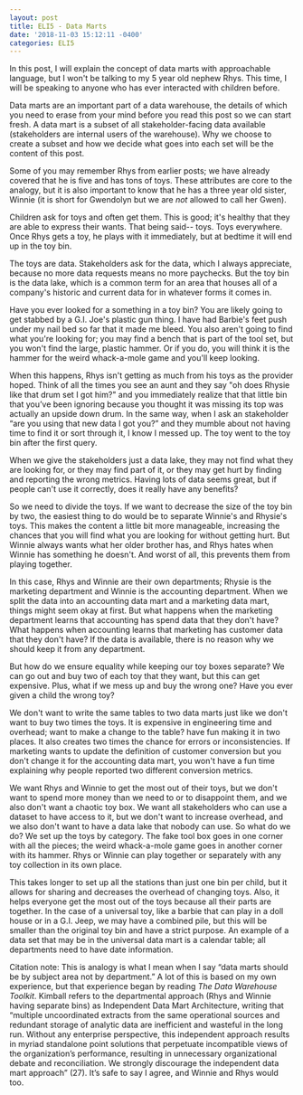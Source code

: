 ```yaml
---
layout: post
title: ELI5 - Data Marts
date: '2018-11-03 15:12:11 -0400'
categories: ELI5
---
```


In this post, I will explain the concept of data marts with approachable language, but I won't be talking to my 5 year old nephew Rhys. This time, I will be speaking to anyone who has ever interacted with children before. 

Data marts are an important part of a data warehouse, the details of which you need to erase from your mind before you read this post so we can start fresh. A data mart is a subset of all stakeholder-facing data available (stakeholders are internal users of the warehouse). Why we choose to create a subset and how we decide what goes into each set will be the content of this post.

Some of you may remember Rhys from earlier posts; we have already covered that he is five and has tons of toys. These attributes are core to the analogy, but it is also important to know that he has a three year old sister, Winnie (it is short for Gwendolyn but we are *not* allowed to call her Gwen).

Children ask for toys and often get them. This is good; it's healthy that they are able to express their wants. That being said-- toys. Toys everywhere. Once Rhys gets a toy, he plays with it immediately, but at bedtime it will end up in the toy bin.

The toys are data. Stakeholders ask for the data, which I always appreciate, because no more data requests means no more paychecks. But the toy bin is the data lake, which is a common term for an area that houses all of a company's historic and current data for in whatever forms it comes in.

Have you ever looked for a something in a toy bin? You are likely going to get stabbed by a G.I. Joe's plastic gun thing. I have had Barbie's feet push under my nail bed so far that it made me bleed. You also aren't going to find what you're looking for; you may find a bench that is part of the tool set, but you won't find the large, plastic hammer. Or if you do, you will think it is the hammer for the weird whack-a-mole game and you'll keep looking.

When this happens, Rhys isn't getting as much from his toys as the provider hoped. Think of all the times you see an aunt and they say "oh does Rhysie like that drum set I got him?" and you immediately realize that that little bin that you’ve been ignoring because you thought it was missing its top was actually an upside down drum. In the same way, when I ask an stakeholder “are you using that new data I got you?” and they mumble about not having time to find it or sort through it, I know I messed up. The toy went to the toy bin after the first query.

When we give the stakeholders just a data lake, they may not find what they are looking for, or they may find part of it, or they may get hurt by finding and reporting the wrong metrics. Having lots of data seems great, but if people can't use it correctly, does it really have any benefits?

So we need to divide the toys. If we want to decrease the size of the toy bin by two, the easiest thing to do would be to separate Winnie's and Rhysie's toys. This makes the content a little bit more manageable, increasing the chances that you will find what you are looking for without getting hurt. But Winnie always wants what her older brother has, and Rhys hates when Winnie has something he doesn't. And worst of all, this prevents them from playing together.

In this case, Rhys and Winnie are their own departments; Rhysie is the marketing department and Winnie is the accounting department. When we split the data into an accounting data mart and a marketing data mart, things might seem okay at first. But what happens when the marketing department learns that accounting has spend data that they don't have? What happens when accounting learns that marketing has customer data that they don't have? If the data is available, there is no reason why we should keep it from any department. 

But how do we ensure equality while keeping our toy boxes separate? We can go out and buy two of each toy that they want, but this can get expensive. Plus, what if we mess up and buy the wrong one? Have you ever given a child the wrong toy? 

We don't want to write the same tables to two data marts just like we don't want to buy two times the toys. It is expensive in engineering time and overhead; want to make a change to the table? have fun making it in two places. It also creates two times the chance for errors or inconsistencies. If marketing wants to update the definition of customer conversion but you don't change it for the accounting data mart, you won't have a fun time explaining why people reported two different conversion metrics. 

We want Rhys and Winnie to get the most out of their toys, but we don't want to spend more money than we need to or to disappoint them, and we also don't want a chaotic toy box. We want all stakeholders who can use a dataset to have access to it, but we don't want to increase overhead, and we also don't want to have a data lake that nobody can use. So what do we do? We set up the toys by category. The fake tool box goes in one corner with all the pieces; the weird whack-a-mole game goes in another corner with its hammer. Rhys or Winnie can play together or separately with any toy collection in its own place.

This takes longer to set up all the stations than just one bin per child, but it allows for sharing and decreases the overhead of changing toys. Also, it helps everyone get the most out of the toys because all their parts are together. In the case of a universal toy, like a barbie that can play in a doll house or in a G.I. Jeep, we may have a combined pile, but this will be smaller than the original toy bin and have a strict purpose. An example of a data set that may be in the universal data mart is a calendar table; all departments need to have date information.

Citation note:
This is analogy is what I mean when I say “data marts should be by subject area not by department.” A lot of this is based on my own experience, but that experience began by reading _The Data Warehouse Toolkit_. Kimball refers to the departmental approach (Rhys and Winnie having separate bins) as Independent Data Mart Architecture, writing that “multiple uncoordinated extracts from the same operational sources and redundant storage of analytic data are inefficient and wasteful in the long run. Without any enterprise perspective, this independent approach results in myriad standalone point solutions that perpetuate incompatible views of the organization’s performance, resulting in unnecessary organizational debate and reconciliation. We strongly discourage the independent data mart approach” (27). It’s safe to say I agree, and Winnie and Rhys would too.

